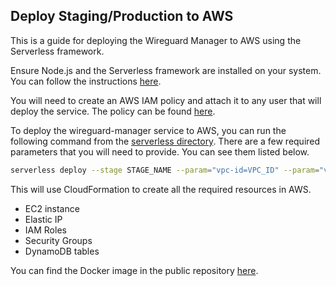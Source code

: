 ## Deploy Staging/Production to AWS
This is a guide for deploying the Wireguard Manager to AWS using the Serverless framework.

Ensure Node.js and the Serverless framework are installed on your system. You can follow the instructions [here](SETUP.md).

You will need to create an AWS IAM policy and attach it to any user that will deploy the service.  The policy can be found
[here](aws_policy.json).

To deploy the wireguard-manager service to AWS, you can run the following command from
the [serverless directory](https://github.com/NinjaSomething/wireguard-manager/tree/master/serverless).  There are a
few required parameters that you will need to provide.  You can see them listed below.

```bash
serverless deploy --stage STAGE_NAME --param="vpc-id=VPC_ID" --param="vpc-subnet-id=SUBNET_ID" --param="pem-key-name=KEY_NAME" --param="wg-manager-version=VERSION"
```

This will use CloudFormation to create all the required resources in AWS.
* EC2 instance
* Elastic IP
* IAM Roles
* Security Groups
* DynamoDB tables

You can find the Docker image in the public repository [here](https://gallery.ecr.aws/g0d6f2g5/wireguard-manager).
